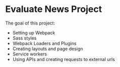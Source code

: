 # Evaluate News Project 

The goal of this project:
- Setting up Webpack
- Sass styles
- Webpack Loaders and Plugins
- Creating layouts and page design
- Service workers
- Using APIs and creating requests to external urls

